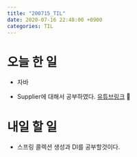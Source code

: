 ```yaml
---
title: "200715_TIL"
date: 2020-07-16 22:48:00 +0900
categories: TIL
---
```


# 오늘 한 일
* 자바
 - Supplier에 대해서 공부하였다.
   [유튜브링크](https://youtu.be/7e7FCMFrwcg)

# 내일 할 일
* 스프링 콜렉션 생성과 DI를 공부할것이다.